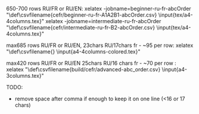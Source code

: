 650-700 rows RU/FR or RU/EN:
xelatex -jobname=beginner-ru-fr-abcOrder "\def\csvfilename{cefr/beginner-ru-fr-A1A2B1-abcOrder.csv} \input{tex/a4-4columns.tex}"
xelatex -jobname=intermediate-ru-fr-abcOrder "\def\csvfilename{cefr/intermediate-ru-fr-B2-abcOrder.csv} \input{tex/a4-4columns.tex}"

max685 rows RU/FR or RU/EN, 23chars RU/17chars fr - ~95 per row:
xelatex "\def\csvfilename{} \input{a4-4columns-colored.tex}"

max420 rows RU/FR or RU/EN 25chars RU/16 chars fr - ~70 per row :
xelatex "\def\csvfilename{build/cefr/advanced-abc_order.csv} \input{a4-3columns.tex}"

TODO:
  * remove space after comma if enough to keep it on one line (<16 or 17 chars)
